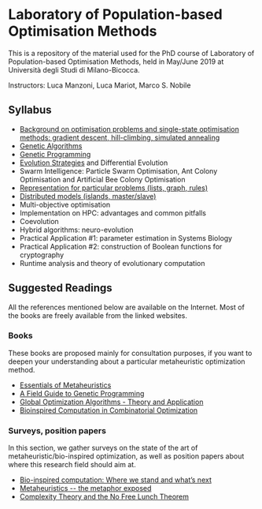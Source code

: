 # Laboratory of Population-based Optimisation Methods

This is a repository of the material used for the PhD course of Laboratory of Population-based Optimisation Methods, held in May/June 2019 at Università degli Studi di Milano-Bicocca.

Instructors: Luca Manzoni, Luca Mariot, Marco S. Nobile

## Syllabus

- [Background on optimisation problems and single-state optimisation methods: gradient descent, hill-climbing, simulated annealing](https://github.com/rymoah/population-based-opt/tree/master/lecture_1_intro)
- [Genetic Algorithms](https://github.com/rymoah/population-based-opt/tree/master/lecture_2_ga)
- [Genetic Programming](https://github.com/rymoah/population-based-opt/tree/master/lecture_3_gp)
- [Evolution Strategies](https://github.com/rymoah/population-based-opt/tree/master/lecture_5_distributed) and Differential Evolution
- Swarm Intelligence: Particle Swarm Optimisation, Ant Colony Optimisation and Artificial Bee Colony Optimisation
- [Representation for particular problems (lists, graph, rules)](https://github.com/rymoah/population-based-opt/tree/master/lecture_5_distributed)
- [Distributed models (islands, master/slave)](https://github.com/rymoah/population-based-opt/tree/master/lecture_5_distributed)
- Multi-objective optimisation
- Implementation on HPC: advantages and common pitfalls
- Coevolution
- Hybrid algorithms: neuro-evolution
- Practical Application #1: parameter estimation in Systems Biology
- Practical Application #2: construction of Boolean functions for cryptography
- Runtime analysis and theory of evolutionary computation


## Suggested Readings

All the references mentioned below are available on the Internet. Most of the books are freely available from the linked websites.

### Books

These books are proposed mainly for consultation purposes, if you want to deepen your understanding about a particular metaheuristic optimization method.

- [Essentials of Metaheuristics](https://cs.gmu.edu/~sean/book/metaheuristics/)
- [A Field Guide to Genetic Programming](http://www.gp-field-guide.org.uk)
- [Global Optimization Algorithms - Theory and Application](http://www.it-weise.de/projects/bookNew.pdf)
- [Bioinspired Computation in Combinatorial Optimization](http://www.bioinspiredcomputation.com/self-archived-bookNeumannWitt.pdf)

### Surveys, position papers

In this section, we gather surveys on the state of the art of metaheuristic/bio-inspired optimization, as well as position papers about where this research field should aim at.

- [Bio-inspired computation: Where we stand and what’s next](https://www.sciencedirect.com/science/article/pii/S2210650218310277)
- [Metaheuristics -- the metaphor exposed](https://www.cs.ubc.ca/~hutter/EARG.shtml/stack/2013_Sorensen_MetaheuristicsTheMetaphorExposed.pdf)
- [Complexity Theory and the No Free Lunch Theorem](http://www.cs.colostate.edu/~genitor/2005/WhitleyCh10.pdf)
